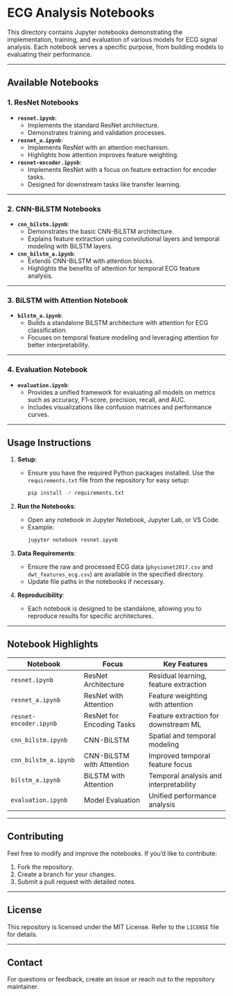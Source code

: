 # **ECG Analysis Notebooks**

This directory contains Jupyter notebooks demonstrating the implementation, training, and evaluation of various models for ECG signal analysis. Each notebook serves a specific purpose, from building models to evaluating their performance.

---

## **Available Notebooks**

### **1. ResNet Notebooks**
- **`resnet.ipynb`**:
  - Implements the standard ResNet architecture.
  - Demonstrates training and validation processes.
- **`resnet_a.ipynb`**:
  - Implements ResNet with an attention mechanism.
  - Highlights how attention improves feature weighting.
- **`resnet-encoder.ipynb`**:
  - Implements ResNet with a focus on feature extraction for encoder tasks.
  - Designed for downstream tasks like transfer learning.

---

### **2. CNN-BiLSTM Notebooks**
- **`cnn_bilstm.ipynb`**:
  - Demonstrates the basic CNN-BiLSTM architecture.
  - Explains feature extraction using convolutional layers and temporal modeling with BiLSTM layers.
- **`cnn_bilstm_a.ipynb`**:
  - Extends CNN-BiLSTM with attention blocks.
  - Highlights the benefits of attention for temporal ECG feature analysis.

---

### **3. BiLSTM with Attention Notebook**
- **`bilstm_a.ipynb`**:
  - Builds a standalone BiLSTM architecture with attention for ECG classification.
  - Focuses on temporal feature modeling and leveraging attention for better interpretability.

---

### **4. Evaluation Notebook**
- **`evaluation.ipynb`**:
  - Provides a unified framework for evaluating all models on metrics such as accuracy, F1-score, precision, recall, and AUC.
  - Includes visualizations like confusion matrices and performance curves.

---

## **Usage Instructions**

1. **Setup**:
   - Ensure you have the required Python packages installed. Use the `requirements.txt` file from the repository for easy setup:
     ```bash
     pip install -r requirements.txt
     ```

2. **Run the Notebooks**:
   - Open any notebook in Jupyter Notebook, Jupyter Lab, or VS Code.
   - Example:
     ```bash
     jupyter notebook resnet.ipynb
     ```

3. **Data Requirements**:
   - Ensure the raw and processed ECG data (`physionet2017.csv` and `dwt_features_ecg.csv`) are available in the specified directory.
   - Update file paths in the notebooks if necessary.

4. **Reproducibility**:
   - Each notebook is designed to be standalone, allowing you to reproduce results for specific architectures.

---

## **Notebook Highlights**

| Notebook             | Focus                                | Key Features                          |
|-----------------------|--------------------------------------|---------------------------------------|
| `resnet.ipynb`        | ResNet Architecture                 | Residual learning, feature extraction |
| `resnet_a.ipynb`      | ResNet with Attention               | Feature weighting with attention      |
| `resnet-encoder.ipynb`| ResNet for Encoding Tasks           | Feature extraction for downstream ML  |
| `cnn_bilstm.ipynb`    | CNN-BiLSTM                          | Spatial and temporal modeling         |
| `cnn_bilstm_a.ipynb`  | CNN-BiLSTM with Attention           | Improved temporal feature focus       |
| `bilstm_a.ipynb`      | BiLSTM with Attention               | Temporal analysis and interpretability|
| `evaluation.ipynb`    | Model Evaluation                    | Unified performance analysis          |

---

## **Contributing**
Feel free to modify and improve the notebooks. If you’d like to contribute:
1. Fork the repository.
2. Create a branch for your changes.
3. Submit a pull request with detailed notes.

---

## **License**
This repository is licensed under the MIT License. Refer to the `LICENSE` file for details.

---

## **Contact**
For questions or feedback, create an issue or reach out to the repository maintainer.
